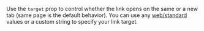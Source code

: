 Use the `target` prop to control whether the link opens on the same or a new tab (same page is the default behavior). You can use any [web/standard](https://www.w3schools.com/tags/att_a_target.asp) values or a custom string to specify your link target.